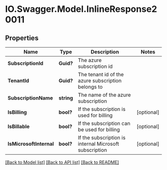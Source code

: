 # IO.Swagger.Model.InlineResponse20011
## Properties

Name | Type | Description | Notes
------------ | ------------- | ------------- | -------------
**SubscriptionId** | **Guid?** | The azure subscription id | 
**TenantId** | **Guid?** | The tenant id of the azure subscription belongs to | 
**SubscriptionName** | **string** | The name of the azure subscription | 
**IsBilling** | **bool?** | If the subscription is used for billing | [optional] 
**IsBillable** | **bool?** | If the subscription can be used for billing | [optional] 
**IsMicrosoftInternal** | **bool?** | If the subscription is internal Microsoft subscription | [optional] 

[[Back to Model list]](../README.md#documentation-for-models) [[Back to API list]](../README.md#documentation-for-api-endpoints) [[Back to README]](../README.md)

